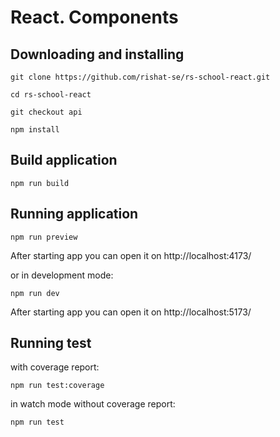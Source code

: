 # React. Components

## Downloading and installing

```
git clone https://github.com/rishat-se/rs-school-react.git
```

```
cd rs-school-react
```

```
git checkout api
```

```
npm install
```

## Build application

```
npm run build
```

## Running application

```
npm run preview
```

After starting app you can open it on http://localhost:4173/

or in development mode:

```
npm run dev
```

After starting app you can open it on http://localhost:5173/

## Running test

with coverage report:

```
npm run test:coverage
```

in watch mode without coverage report:

```
npm run test
```
